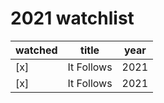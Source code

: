 # 2021 watchlist


| watched | title  | year |
|---|---|---|
|[x] | It Follows  | 2021 |
|[x] | It Follows  | 2021 |